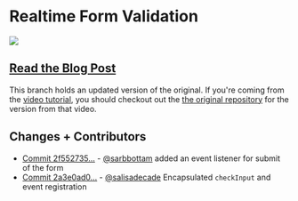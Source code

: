 # Realtime Form Validation

![](https://bitsofco.de/content/images/2016/06/Realtime_Validation2.gif)

## [Read the Blog Post](https://bitsofco.de/realtime-form-validation/#comment-2754183495)

This branch holds an updated version of the original. If you're coming from the [video tutorial](https://youtu.be/m4Fru330HqQ), you should checkout out the [the original repository](https://github.com/ireade/form-validation-realtime/tree/original) for the version from that video. 

## Changes + Contributors

- [Commit 2f552735...](https://github.com/ireade/form-validation-realtime/commit/2f552735aee98e22d453fc0e22f30b479e4d9f0a) - [@sarbbottam](https://github.com/sarbbottam) added an event listener for submit of the form
- [Commit 2a3e0ad0...](https://github.com/ireade/form-validation-realtime/commit/2a3e0ad0d3bd882aecf619ddb4985b608ec5391a) - [@salisadecade](https://github.com/salisadecade) Encapsulated `checkInput` and event registration
